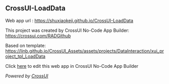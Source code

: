 ## CrossUI-LoadData
Web app url : https://shuxiaokeji.github.io/CrossUI-LoadData

This project was created by CrossUI No-Code App Builder: https://crossui.com/RADGithub

Based on template: https://linb.github.io/CrossUI_Assets/assets/projects/DataInteraction/xui_project_tpl_LoadData

Click [here](https://crossui.com/RADGithub/#!from=github&owner=shuxiaokeji&repo=CrossUI-LoadData) to edit this web app in CrossUI No-Code App Builder

<i>Powered by [CrossUI](https://crossui.com)</i>
